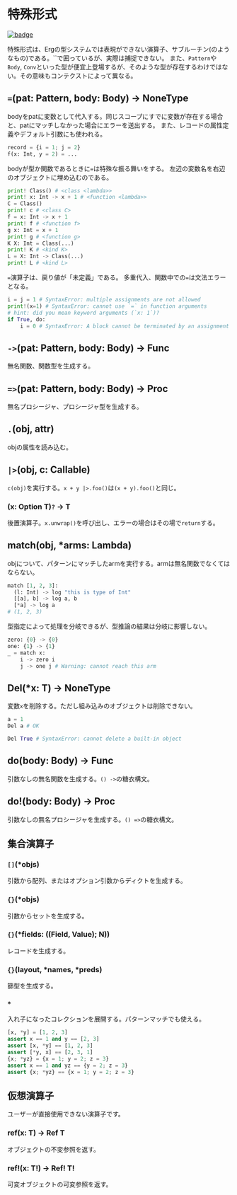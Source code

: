 # 特殊形式

[![badge](https://img.shields.io/endpoint.svg?url=https%3A%2F%2Fgezf7g7pd5.execute-api.ap-northeast-1.amazonaws.com%2Fdefault%2Fsource_up_to_date%3Fowner%3Derg-lang%26repos%3Derg%26ref%3Dmain%26path%3Ddoc/EN/API/special.md%26commit_hash%3D8673a0ce564fd282d0ca586642fa7f002e8a3c50)](https://gezf7g7pd5.execute-api.ap-northeast-1.amazonaws.com/default/source_up_to_date?owner=erg-lang&repos=erg&ref=main&path=doc/EN/API/special.md&commit_hash=8673a0ce564fd282d0ca586642fa7f002e8a3c50)


特殊形式は、Ergの型システムでは表現ができない演算子、サブルーチン(のようなもの)である。``で囲っているが、実際は捕捉できない。
また、`Pattern`や`Body`, `Conv`といった型が便宜上登場するが、そのような型が存在するわけではない。その意味もコンテクストによって異なる。

## `=`(pat: Pattern, body: Body) -> NoneType

bodyをpatに変数として代入する。同じスコープにすでに変数が存在する場合と、patにマッチしなかった場合にエラーを送出する。
また、レコードの属性定義やデフォルト引数にも使われる。

```python
record = {i = 1; j = 2}
f(x: Int, y = 2) = ...
```

bodyが型か関数であるときに`=`は特殊な振る舞いをする。
左辺の変数名を右辺のオブジェクトに埋め込むのである。

```python
print! Class() # <class <lambda>>
print! x: Int -> x + 1 # <function <lambda>>
C = Class()
print! c # <class C>
f = x: Int -> x + 1
print! f # <function f>
g x: Int = x + 1
print! g # <function g>
K X: Int = Class(...)
print! K # <kind K>
L = X: Int -> Class(...)
print! L # <kind L>
```

`=`演算子は、戻り値が「未定義」である。
多重代入、関数中での`=`は文法エラーとなる。

```python
i = j = 1 # SyntaxError: multiple assignments are not allowed
print!(x=1) # SyntaxError: cannot use `=` in function arguments
# hint: did you mean keyword arguments (`x: 1`)?
if True, do:
    i = 0 # SyntaxError: A block cannot be terminated by an assignment expression
```

## `->`(pat: Pattern, body: Body) -> Func

無名関数、関数型を生成する。

## `=>`(pat: Pattern, body: Body) -> Proc

無名プロシージャ、プロシージャ型を生成する。

## `.`(obj, attr)

objの属性を読み込む。

## `|>`(obj, c: Callable)

`c(obj)`を実行する。`x + y |>.foo()`は`(x + y).foo()`と同じ。

### (x: Option T)`?` -> T

後置演算子。`x.unwrap()`を呼び出し、エラーの場合はその場で`return`する。

## match(obj, *arms: Lambda)

objについて、パターンにマッチしたarmを実行する。armは無名関数でなくてはならない。

```python
match [1, 2, 3]:
  (l: Int) -> log "this is type of Int"
  [[a], b] -> log a, b
  [*a] -> log a
# (1, 2, 3)
```

型指定によって処理を分岐できるが、型推論の結果は分岐に影響しない。

```python
zero: {0} -> {0}
one: {1} -> {1}
_ = match x:
    i -> zero i
    j -> one j # Warning: cannot reach this arm
```

## Del(*x: T) -> NoneType

変数`x`を削除する。ただし組み込みのオブジェクトは削除できない。

```python
a = 1
Del a # OK

Del True # SyntaxError: cannot delete a built-in object
```

## do(body: Body) -> Func

引数なしの無名関数を生成する。`() ->`の糖衣構文。

## do!(body: Body) -> Proc

引数なしの無名プロシージャを生成する。`() =>`の糖衣構文。

## 集合演算子

### `[]`(*objs)

引数から配列、またはオプション引数からディクトを生成する。

### `{}`(*objs)

引数からセットを生成する。

### `{}`(*fields: ((Field, Value); N))

レコードを生成する。

### `{}`(layout, *names, *preds)

篩型を生成する。

### `*`

入れ子になったコレクションを展開する。パターンマッチでも使える。

```python
[x, *y] = [1, 2, 3]
assert x == 1 and y == [2, 3]
assert [x, *y] == [1, 2, 3]
assert [*y, x] == [2, 3, 1]
{x; *yz} = {x = 1; y = 2; z = 3}
assert x == 1 and yz == {y = 2; z = 3}
assert {x; *yz} == {x = 1; y = 2; z = 3}
```

## 仮想演算子

ユーザーが直接使用できない演算子です。

### ref(x: T) -> Ref T

オブジェクトの不変参照を返す。

### ref!(x: T!) -> Ref! T!

可変オブジェクトの可変参照を返す。
